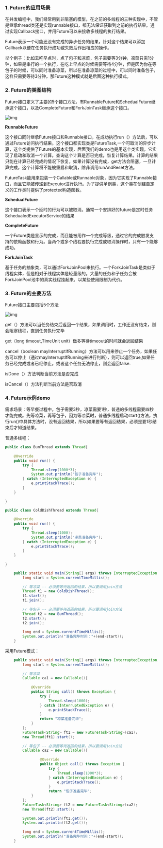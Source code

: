 ### 1. Future的应用场景

​    在并发编程中，我们经常用到非阻塞的模型，在之前的多线程的三种实现中，不管是继承thread类还是实现runnable接口，都无法保证获取到之前的执行结果。通过实现Callback接口，并用Future可以来接收多线程的执行结果。

​    Future表示一个可能还没有完成的异步任务的结果，针对这个结果可以添加Callback以便在任务执行成功或失败后作出相应的操作。

​    举个例子：比如去吃早点时，点了包子和凉菜，包子需要等3分钟，凉菜只需1分钟，如果是串行的一个执行，在吃上早点的时候需要等待4分钟，但是因为你在等包子的时候，可以同时准备凉菜，所以在准备凉菜的过程中，可以同时准备包子，这样只需要等待3分钟。那Future这种模式就是后面这种执行模式。

### 2. Future的类图结构

​    Future接口定义了主要的5个接口方法，有RunnableFuture和SchedualFuture继承这个接口，以及CompleteFuture和ForkJoinTask继承这个接口。

![img](https://img-blog.csdn.net/20180606202542500)

**RunnableFuture**

​    这个接口同时继承Future接口和Runnable接口，在成功执行run（）方法后，可以通过Future访问执行结果。这个接口都实现类是FutureTask,一个可取消的异步计算，这个类提供了Future的基本实现，后面我们的demo也是用这个类实现，它实现了启动和取消一个计算，查询这个计算是否已完成，恢复计算结果。计算的结果只能在计算已经完成的情况下恢复。如果计算没有完成，get方法会阻塞，一旦计算完成，这个计算将不能被重启和取消，除非调用runAndReset方法。

​    FutureTask能用来包装一个Callable或Runnable对象，因为它实现了Runnable接口，而且它能被传递到Executor进行执行。为了提供单例类，这个类在创建自定义的工作类时提供了protected构造函数。

**SchedualFuture**

​    这个接口表示一个延时的行为可以被取消。通常一个安排好的future是定时任务SchedualedExecutorService的结果

**CompleteFuture**

​    一个Future类是显示的完成，而且能被用作一个完成等级，通过它的完成触发支持的依赖函数和行为。当两个或多个线程要执行完成或取消操作时，只有一个能够成功。

**ForkJoinTask**

​    基于任务的抽象类，可以通过ForkJoinPool来执行。一个ForkJoinTask是类似于线程实体，但是相对于线程实体是轻量级的。大量的任务和子任务会被ForkJoinPool池中的真实线程挂起来，以某些使用限制为代价。

### 3. Future的主要方法

Future接口主要包括5个方法

![img](https://img-blog.csdn.net/20180606172841437)

get（）方法可以当任务结束后返回一个结果，如果调用时，工作还没有结束，则会阻塞线程，直到任务执行完毕

get（long timeout,TimeUnit unit）做多等待timeout的时间就会返回结果

cancel（boolean mayInterruptIfRunning）方法可以用来停止一个任务，如果任务可以停止（通过mayInterruptIfRunning来进行判断），则可以返回true,如果任务已经完成或者已经停止，或者这个任务无法停止，则会返回false.

isDone（）方法判断当前方法是否完成

isCancel（）方法判断当前方法是否取消

### 4. Future示例demo

需求场景：等早餐过程中，包子需要3秒，凉菜需要1秒，普通的多线程需要四秒才能完成。先等凉菜，再等包子，因为等凉菜时，普通多线程启动start()方法，执行run()中具体方法时，没有返回结果，所以如果要等有返回结果，必须是要1秒结束后才知道结果。

普通多线程：

```java
public class BumThread extends Thread{
	
	@Override
	public void run() {
		try {
			Thread.sleep(1000*3);
			System.out.println("包子准备完毕");
		} catch (InterruptedException e) {
			e.printStackTrace();
		}
	}
 
}
```

```java
public class ColdDishThread extends Thread{
	
	@Override
	public void run() {
		try {
			Thread.sleep(1000);
			System.out.println("凉菜准备完毕");
		} catch (InterruptedException e) {
			e.printStackTrace();
		}
	}
 
}
```

```java
	public static void main(String[] args) throws InterruptedException {
		long start = System.currentTimeMillis();
		
		// 等凉菜 -- 必须要等待返回的结果，所以要调用join方法
		Thread t1 = new ColdDishThread();
		t1.start();
		t1.join();
		
		// 等包子 -- 必须要等待返回的结果，所以要调用join方法
		Thread t2 = new BumThread();
		t2.start();
		t2.join();
		
		long end = System.currentTimeMillis();
		System.out.println("准备完毕时间："+(end-start));
	}
```

采用Future模式：

```java
	public static void main(String[] args) throws InterruptedException, ExecutionException {
		long start = System.currentTimeMillis();
		
		// 等凉菜 
		Callable ca1 = new Callable(){
 
			@Override
			public String call() throws Exception {
				try {
					Thread.sleep(1000);
				} catch (InterruptedException e) {
					e.printStackTrace();
				}
				return "凉菜准备完毕";
			}
		};
		FutureTask<String> ft1 = new FutureTask<String>(ca1);
		new Thread(ft1).start();
		
		// 等包子 -- 必须要等待返回的结果，所以要调用join方法
		Callable ca2 = new Callable(){
 
				@Override
				public Object call() throws Exception {
					try {
						Thread.sleep(1000*3);
					} catch (InterruptedException e) {
						e.printStackTrace();
					}
					return "包子准备完毕";
			}
		};
		FutureTask<String> ft2 = new FutureTask<String>(ca2);
		new Thread(ft2).start();
		
		System.out.println(ft1.get());
		System.out.println(ft2.get());
		
		long end = System.currentTimeMillis();
		System.out.println("准备完毕时间："+(end-start));
	}
```

